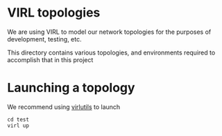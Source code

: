 # VIRL topologies

We are using VIRL to model our network topologies for the purposes of development,
testing, etc.

This directory contains various topologies, and environments required to accomplish
that in this project

# Launching a topology

We recommend using [virlutils](https://github.com/CiscoDevNet/virlutils) to launch

```
cd test
virl up
```
